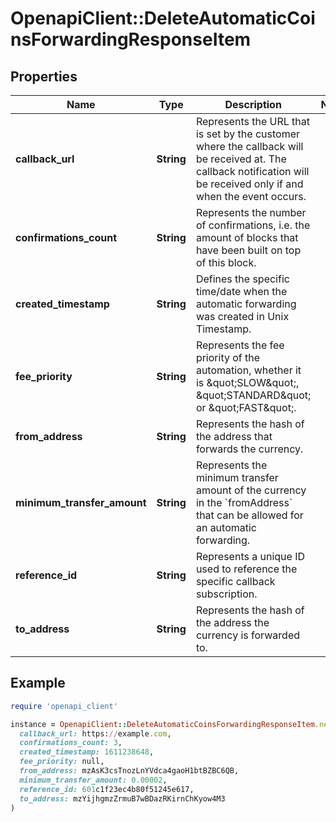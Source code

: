 # OpenapiClient::DeleteAutomaticCoinsForwardingResponseItem

## Properties

| Name | Type | Description | Notes |
| ---- | ---- | ----------- | ----- |
| **callback_url** | **String** | Represents the URL that is set by the customer where the callback will be received at. The callback notification will be received only if and when the event occurs. |  |
| **confirmations_count** | **String** | Represents the number of confirmations, i.e. the amount of blocks that have been built on top of this block. |  |
| **created_timestamp** | **String** | Defines the specific time/date when the automatic forwarding was created in Unix Timestamp. |  |
| **fee_priority** | **String** | Represents the fee priority of the automation, whether it is \&quot;SLOW\&quot;, \&quot;STANDARD\&quot; or \&quot;FAST\&quot;. |  |
| **from_address** | **String** | Represents the hash of the address that forwards the currency. |  |
| **minimum_transfer_amount** | **String** | Represents the minimum transfer amount of the currency in the &#x60;fromAddress&#x60; that can be allowed for an automatic forwarding. |  |
| **reference_id** | **String** | Represents a unique ID used to reference the specific callback subscription. |  |
| **to_address** | **String** | Represents the hash of the address the currency is forwarded to. |  |

## Example

```ruby
require 'openapi_client'

instance = OpenapiClient::DeleteAutomaticCoinsForwardingResponseItem.new(
  callback_url: https://example.com,
  confirmations_count: 3,
  created_timestamp: 1611238648,
  fee_priority: null,
  from_address: mzAsK3csTnozLnYVdca4gaoH1btBZBC6QB,
  minimum_transfer_amount: 0.00002,
  reference_id: 601c1f23ec4b80f51245e617,
  to_address: mzYijhgmzZrmuB7wBDazRKirnChKyow4M3
)
```

